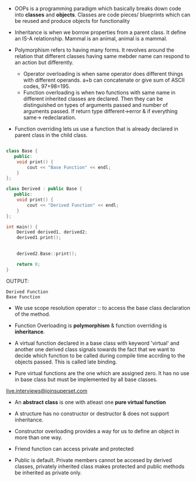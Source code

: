 - OOPs is a programming paradigm which basically breaks down code into **classes** and **objects**. 
  Classes are code pieces/ blueprints which can be reused and produce objects for functionality
  
- Inheritance is when we borrow properties from a parent class. It define an IS-A relationship. Mammal is an animal, animal is a mammal. 

- Polymorphism refers to having many forms. It revolves around the relation that different classes having same mebder name can respond to an action but differently.

    - Operator overloading is when same operator does different things with different operands. a+b can concatenate or give sum of ASCII codes, 97+98=195.
    - Function overloading is when two functions with same name in different inherited classes are declared.
      Then they can be distinguished on types of arguments passed and number of arguments passed. If return type different->error & if everything same-> redeclaration.
- Function overriding lets us use a function that is already declared in parent class in the child class. 
```cpp

class Base {
   public:
    void print() {
        cout << "Base Function" << endl;
    }
};

class Derived : public Base {
   public:
    void print() {
        cout << "Derived Function" << endl;
    }
};

int main() {
    Derived derived1, derived2;
    derived1.print();

    
    derived2.Base::print();

    return 0;
}
```

OUTPUT:
```
Derived Function
Base Function
```


- We use scope resolution operator :: to access the base class declaration of the method.

- Function Overloading is **polymorphism** & function overriding is **inheritance**.

- A virtual function declared in a base class with keyword 'virtual' and another one derived class signals towards the fact 
that we want to decide which function to be called during compile time accrding to the objects passed. This is called late binding. 

- Pure virtual functions are the one which are assigned zero. It has no use in base class but must be implemented by all base classes.

 live.interviews@joinsuperset.com

- An **abstract class** is one with atleast one **pure virtual function**

- A structure has no constructor or destructor & does not support inheritance.

- Constructor overloading provides a way for us to define an object in more than one way.

- Friend function can access private and protected 

- Public is default. Private members cannot be accesed by derived classes, privately inherited class makes protected and public methods be inherited as private only. 
